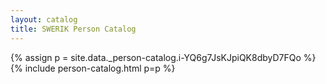 ```yaml
---
layout: catalog
title: SWERIK Person Catalog
---
```

{% assign p = site.data._person-catalog.i-YQ6g7JsKJpiQK8dbyD7FQo %}
{% include person-catalog.html p=p %}

